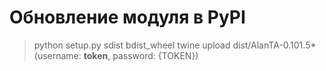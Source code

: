 # Обновление модуля в PyPI
> python setup.py sdist bdist_wheel
> twine upload dist/AlanTA-0.101.5*
(username: __token__, password: {TOKEN})